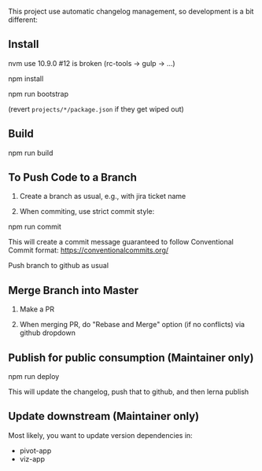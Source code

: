 This project use automatic changelog management, so development is a bit different:

## Install 

nvm use 10.9.0  #12 is broken (rc-tools -> gulp -> ...)

npm install

npm run bootstrap

(revert `projects/*/package.json` if they get wiped out)

## Build

npm run build

## To Push Code to a Branch

1. Create a branch as usual, e.g., with jira ticket name

2. When commiting, use strict commit style:

npm run commit

This will create a commit message guaranteed to follow Conventional Commit format: https://conventionalcommits.org/

Push branch to github as usual

## Merge Branch into Master

1. Make a PR

2. When merging PR, do "Rebase and Merge" option (if no conflicts) via github dropdown

## Publish for public consumption (Maintainer only)

npm run deploy

This will update the changelog, push that to github, and then lerna publish


## Update downstream (Maintainer only)

Most likely, you want to update version dependencies in:

* pivot-app
* viz-app
